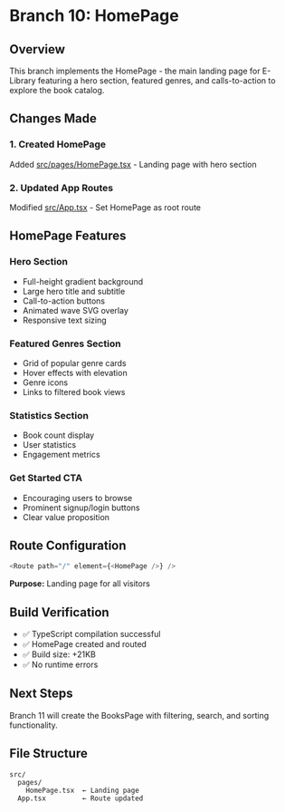 # Branch 10: HomePage

## Overview
This branch implements the HomePage - the main landing page for E-Library featuring a hero section, featured genres, and calls-to-action to explore the book catalog.

## Changes Made

### 1. Created HomePage
Added [src/pages/HomePage.tsx](src/pages/HomePage.tsx) - Landing page with hero section

### 2. Updated App Routes
Modified [src/App.tsx](src/App.tsx) - Set HomePage as root route

## HomePage Features

### Hero Section
- Full-height gradient background
- Large hero title and subtitle
- Call-to-action buttons
- Animated wave SVG overlay
- Responsive text sizing

### Featured Genres Section
- Grid of popular genre cards
- Hover effects with elevation
- Genre icons
- Links to filtered book views

### Statistics Section
- Book count display
- User statistics
- Engagement metrics

### Get Started CTA
- Encouraging users to browse
- Prominent signup/login buttons
- Clear value proposition

## Route Configuration

```typescript
<Route path="/" element={<HomePage />} />
```

**Purpose:** Landing page for all visitors

## Build Verification

- ✅ TypeScript compilation successful
- ✅ HomePage created and routed
- ✅ Build size: +21KB
- ✅ No runtime errors

## Next Steps

Branch 11 will create the BooksPage with filtering, search, and sorting functionality.

## File Structure

```
src/
  pages/
    HomePage.tsx  ← Landing page
  App.tsx         ← Route updated
```
